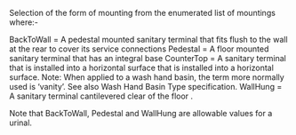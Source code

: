 ﻿Selection of the form of mounting from the enumerated list of mountings where:-

BackToWall =	A pedestal mounted sanitary terminal that fits flush to the wall at the rear to cover its service connections
Pedestal =	A floor mounted sanitary terminal that has an integral base
CounterTop =	A sanitary terminal that is installed into a horizontal surface that is installed into a horizontal surface. Note: When applied to a wash hand basin, the term more normally used is ‘vanity’. See also Wash Hand Basin Type specification.
WallHung =	A sanitary terminal cantilevered clear of the floor
.

Note that BackToWall, Pedestal and WallHung are allowable values for a urinal.